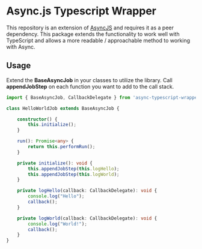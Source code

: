 # Async.js Typescript Wrapper 

This repository is an extension of [AsyncJS](https://caolan.github.io/async/v3/) and requires it as a peer dependency. This package extends the functionality to work well with TypeScript and allows a more readable / approachable method to working with Async.  

## Usage 

Extend the **BaseAsyncJob** in your classes to utilize the library. Call **appendJobStep** on each function you want to add to the call stack.  

```typescript
import { BaseAsyncJob, CallbackDelegate } from 'async-typescript-wrapper';

class HelloWorldJob extends BaseAsyncJob {

    constructor() {
        this.initialize();
    }

    run(): Promise<any> {
        return this.performRun();
    }

    private initialize(): void {
        this.appendJobStep(this.logHello);
        this.appendJobStep(this.logWorld);
    }

    private logHello(callback: CallbackDelegate): void {
        console.log("Hello");
        callback();
    }

    private logWorld(callback: CallbackDelegate): void {
        console.log("World!");
        callback();
    }
}
```


